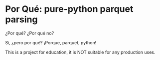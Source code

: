 # Por Qué: pure-python parquet parsing

¿Por qué? ¿Por qué no?

Si, ¿pero por qué? ¡Porque, parquet, python!

This is a project for education, it is NOT suitable for any production uses.
